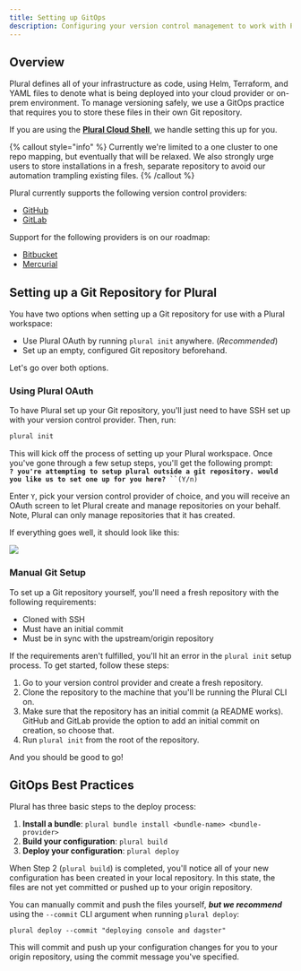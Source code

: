 ```yaml
---
title: Setting up GitOps
description: Configuring your version control management to work with Plural.
---
```


## Overview

Plural defines all of your infrastructure as code, using Helm, Terraform, and YAML files to denote what is being deployed into your cloud provider or on-prem environment. To manage versioning safely, we use a GitOps practice that requires you to store these files in their own Git repository.&#x20;

If you are using the **[Plural Cloud Shell](https://app.plural.sh/shell)**, we handle setting this up for you.

{% callout style="info" %}
Currently we're limited to a one cluster to one repo mapping, but eventually that will be relaxed. We also strongly urge users to store installations in a fresh, separate repository to avoid our automation trampling existing files.
{% /callout %}

Plural currently supports the following version control providers:

* [GitHub](https://github.com/)
* [GitLab](https://about.gitlab.com/)

Support for the following providers is on our roadmap:

* [Bitbucket](https://bitbucket.org/product/)
* [Mercurial](https://www.mercurial-scm.org/)

## Setting up a Git Repository for Plural

You have two options when setting up a Git repository for use with a Plural workspace:

* Use Plural OAuth by running `plural init` anywhere. (_Recommended_)
* Set up an empty, configured Git repository beforehand.

Let's go over both options.

### Using Plural OAuth

To have Plural set up your Git repository, you'll just need to have SSH set up with your version control provider. Then, run:

```bash
plural init
```

This will kick off the process of setting up your Plural workspace. Once you've gone through a few setup steps, you'll get the following prompt:\
**`? you're attempting to setup plural outside a git repository. would you like us to set one up for you here?`**` ``(Y/n)`

Enter `Y`, pick your version control provider of choice, and you will receive an OAuth screen to let Plural create and manage repositories on your behalf. Note, Plural can only manage repositories that it has created.

If everything goes well, it should look like this:

![](</assets/Screen Shot 2022-07-27 at 5.11.01 PM.png>)

### Manual Git Setup

To set up a Git repository yourself, you'll need a fresh repository with the following requirements:

* Cloned with SSH
* Must have an initial commit
* Must be in sync with the upstream/origin repository

If the requirements aren't fulfilled, you'll hit an error in the `plural init` setup process. To get started, follow these steps:

1. &#x20;Go to your version control provider and create a fresh repository.&#x20;
2. Clone the repository to the machine that you'll be running the Plural CLI on.
3. Make sure that the repository has an initial commit (a README works). GitHub and GitLab provide the option to add an initial commit on creation, so choose that.
4. Run `plural init` from the root of the repository.

And you should be good to go!

## GitOps Best Practices

Plural has three basic steps to the deploy process:

1. **Install a bundle**: `plural bundle install <bundle-name> <bundle-provider>`
2. **Build your configuration**: `plural build`
3. **Deploy your configuration**: `plural deploy`&#x20;

When Step 2 (`plural build`) is completed, you'll notice all of your new configuration has been created in your local repository. In this state, the files are not yet committed or pushed up to your origin repository.

You can manually commit and push the files yourself, _**but we recommend**_ using the `--commit` CLI argument when running `plural deploy`:&#x20;

```
plural deploy --commit "deploying console and dagster"
```

This will commit and push up your configuration changes for you to your origin repository, using the commit message you've specified.&#x20;
